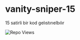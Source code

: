# vanity-sniper-15
15 satirli bir kod gelıstırıelbılır



![Repo Views](https://komarev.com/ghpvc/?username=thezante&repo=vanity-sniper-15&color=blue)
